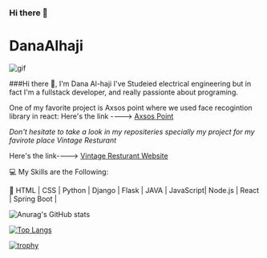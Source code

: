 ### Hi there 👋
# DanaAlhaji
![gif](https://media0.giphy.com/media/scZPhLqaVOM1qG4lT9/200w.gif?cid=82a1493bfbtzabvkcyogr1oga2stya4u7o033fjgjdf1qbfl&rid=200w.gif&ct=g)


###Hi there 👋, I'm Dana Al-haji
I've Studeied electrical engineering but in fact I'm a fullstack developer, and really passionte about programing.

One of my favorite project is Axsos point where we used face recogintion library in react:
Here's the link ----> [Axsos Point](https://github.com/MostafaHQ/MERN-Project)

_Don't hesitate to take a look in my repositeries specially my project for my favirote place Vintage Resturant_


Here's the link---->  [Vintage Resturant Website](https://github.com/danaalhaji/Final_Django_Project)



:computer: My Skills are the Following:


:round_pushpin: HTML | CSS | Python | Django | Flask | JAVA | JavaScript| Node.js | React | Spring Boot |


![Anurag's GitHub stats](https://github-readme-stats.vercel.app/api?username=danaalhaji&show_icons=true&theme=radical)

[![Top Langs](https://github-readme-stats.vercel.app/api/top-langs/?username=danaalhaji)](https://github.com/anuraghazra/github-readme-stats)

[![trophy](https://github-profile-trophy.vercel.app/?username=danaalhaji)](https://github.com/ryo-ma/github-profile-trophy)

